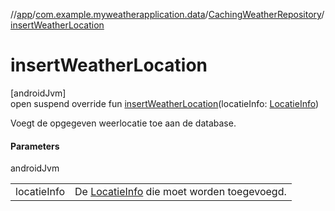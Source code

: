 //[app](../../../index.md)/[com.example.myweatherapplication.data](../index.md)/[CachingWeatherRepository](index.md)/[insertWeatherLocation](insert-weather-location.md)

# insertWeatherLocation

[androidJvm]\
open suspend override fun [insertWeatherLocation](insert-weather-location.md)(locatieInfo: [LocatieInfo](../../com.example.myweatherapplication.ui.model/-locatie-info/index.md))

Voegt de opgegeven weerlocatie toe aan de database.

#### Parameters

androidJvm

| | |
|---|---|
| locatieInfo | De [LocatieInfo](../../com.example.myweatherapplication.ui.model/-locatie-info/index.md) die moet worden toegevoegd. |
